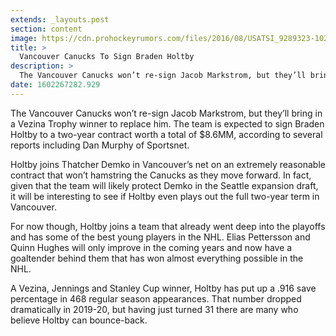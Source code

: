 ```yaml
--- 
extends: _layouts.post 
section: content 
image: https://cdn.prohockeyrumors.com/files/2016/08/USATSI_9289323-1024x683.jpg 
title: > 
  Vancouver Canucks To Sign Braden Holtby 
description: > 
  The Vancouver Canucks won’t re-sign Jacob Markstrom, but they’ll bring in a Vezina Trophy winner to replace him.The team is expected to sign Braden Holtby to a two-year contract worth a total of $8.6MM, according to several reports including Dan Murphy of Sportsnet.Holtby joins Thatcher Demko in Vancouver’s net on an extremely reasonable contract that won’t hamstring the Canucks as they move forward.For now though, Holtby joins a team that already went deep into the playoffs and has some of the best young players in the NHL.A Vezina, Jennings and Stanley Cup winner, Holtby has put up a .916 save percentage in 468 regular season appearances. 
date: 1602267282.929 
--- 
```

The Vancouver Canucks won’t re-sign Jacob Markstrom, but they’ll bring in a Vezina Trophy winner to replace him. The team is expected to sign Braden Holtby to a two-year contract worth a total of $8.6MM, according to several reports including Dan Murphy of Sportsnet.

Holtby joins Thatcher Demko in Vancouver’s net on an extremely reasonable contract that won’t hamstring the Canucks as they move forward. In fact, given that the team will likely protect Demko in the Seattle expansion draft, it will be interesting to see if Holtby even plays out the full two-year term in Vancouver.

For now though, Holtby joins a team that already went deep into the playoffs and has some of the best young players in the NHL. Elias Pettersson and Quinn Hughes will only improve in the coming years and now have a goaltender behind them that has won almost everything possible in the NHL.

A Vezina, Jennings and Stanley Cup winner, Holtby has put up a .916 save percentage in 468 regular season appearances. That number dropped dramatically in 2019-20, but having just turned 31 there are many who believe Holtby can bounce-back.
